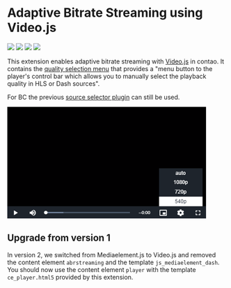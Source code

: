 # Adaptive Bitrate Streaming using Video.js

[![](https://img.shields.io/packagist/v/postyou/contao-abr-streaming-bundle.svg)](https://packagist.org/packages/postyou/contao-abr-streaming-bundle)
[![](https://img.shields.io/badge/video.js-v8.21.0-blue.svg)](https://github.com/videojs/video.js/releases)
[![](https://img.shields.io/packagist/l/postyou/contao-abr-streaming-bundle.svg)](https://packagist.org/packages/postyou/contao-abr-streaming-bundle)
[![](https://img.shields.io/packagist/dt/postyou/contao-abr-streaming-bundle.svg)](https://packagist.org/packages/postyou/contao-abr-streaming-bundle)

This extension enables adaptive bitrate streaming with [Video.js](https://github.com/videojs/video.js) in contao. It contains the [quality selection menu](https://github.com/videojs/videojs-contrib-quality-menu) that provides a "menu button to the player's control bar which allows you to manually select the playback quality in HLS or Dash sources".

For BC the previous [source selector plugin](https://github.com/FreeTubeApp/videojs-http-source-selector) can still be used.

![Source Selection Screenshot](docs/source-selector-screenshot.png)

## Upgrade from version 1

In version 2, we switched from Mediaelement.js to Video.js and removed the content element `abrstreaming` and the template `js_mediaelement_dash`. You should now use the content element `player` with the template `ce_player.html5` provided by this extension.

